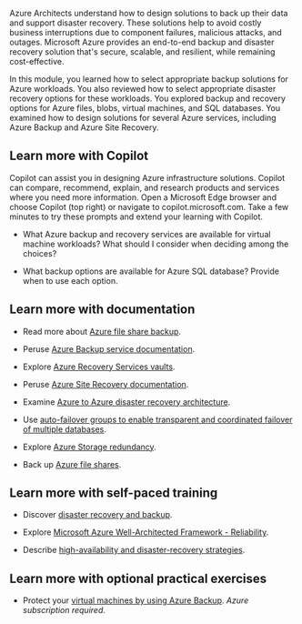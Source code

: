 Azure Architects understand how to design solutions to back up their data and support disaster recovery. These solutions help to avoid costly business interruptions due to component failures, malicious attacks, and outages. Microsoft Azure provides an end-to-end backup and disaster recovery solution that's secure, scalable, and resilient, while remaining cost-effective.

In this module, you learned how to select appropriate backup solutions for Azure workloads. You also reviewed how to select appropriate disaster recovery options for these workloads. You explored backup and recovery options for Azure files, blobs, virtual machines, and SQL databases. You examined how to design solutions for several Azure services, including Azure Backup and Azure Site Recovery.

## Learn more with Copilot

Copilot can assist you in designing Azure infrastructure solutions. Copilot can compare, recommend, explain, and research products and services where you need more information. Open a Microsoft Edge browser and choose Copilot (top right) or navigate to copilot.microsoft.com. Take a few minutes to try these prompts and extend your learning with Copilot. 

- What Azure backup and recovery services are available for virtual machine workloads? What should I consider when deciding among the choices?

- What backup options are available for Azure SQL database? Provide when to use each option. 

## Learn more with documentation

- Read more about [Azure file share backup](/azure/backup/azure-file-share-backup-overview).

- Peruse [Azure Backup service documentation](/azure/backup).

- Explore [Azure Recovery Services vaults](/azure/backup/backup-azure-recovery-services-vault-overview).

- Peruse [Azure Site Recovery documentation](/azure/site-recovery/).

- Examine [Azure to Azure disaster recovery architecture](/azure/site-recovery/azure-to-azure-architecture).

- Use [auto-failover groups to enable transparent and coordinated failover of multiple databases](/azure/azure-sql/database/auto-failover-group-overview).

- Explore [Azure Storage redundancy](/azure/storage/common/storage-redundancy).

- Back up [Azure file shares](/azure/backup/backup-afs).

## Learn more with self-paced training

- Discover [disaster recovery and backup](/training/modules/cmu-disaster-recovery-backup/).

- Explore [Microsoft Azure Well-Architected Framework - Reliability](/training/modules/azure-well-architected-reliability/).

- Describe [high-availability and disaster-recovery strategies](/training/modules/describe-high-availability-disaster-recovery-strategies/).

## Learn more with optional practical exercises

- Protect your [virtual machines by using Azure Backup](/training/modules/protect-virtual-machines-with-azure-backup/). _Azure subscription required_.